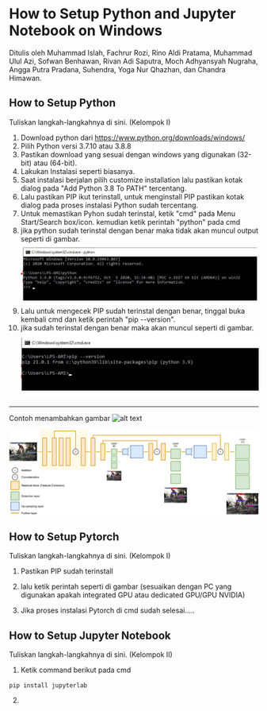 # How to Setup Python and Jupyter Notebook on Windows

Ditulis oleh Muhammad Islah, Fachrur Rozi, Rino Aldi Pratama, Muhammad Ulul Azi, Sofwan Benhawan, Rivan Adi Saputra, Moch Adhyansyah Nugraha, Angga Putra Pradana, Suhendra, Yoga Nur Qhazhan, dan Chandra Himawan.

## How to Setup Python
Tuliskan langkah-langkahnya di sini. (Kelompok I)
1. Download python dari https://www.python.org/downloads/windows/
2. Pilih Python versi 3.7.10 atau 3.8.8
3. Pastikan download yang sesuai dengan windows yang digunakan (32-bit) atau (64-bit).
4. Lakukan Instalasi seperti biasanya.
5. Saat instalasi berjalan pilih customize installation lalu pastikan kotak dialog pada "Add Python 3.8 To PATH" tercentang.
6. Lalu pastikan PIP ikut terinstall, untuk menginstall PIP pastikan kotak dialog pada proses instalasi Python sudah tercentang.
7. Untuk memastikan Pyhon sudah terinstal, ketik "cmd" pada Menu Start/Search box/icon. kemudian ketik perintah "python" pada cmd
8. jika python sudah terinstal dengan benar maka tidak akan muncul output seperti di gambar.
![plot](./assets/Image_01.jpg)
9. Lalu untuk mengecek PIP sudah terinstal dengan benar, tinggal buka kembali cmd dan ketik perintah "pip --version".
10. jika sudah terinstal dengan benar maka akan muncul seperti di gambar.
![plot](./assets/Image_02.jpg)

--------------------------------------------------------

Contoh menambahkan gambar
![alt text](https://github.com/Universitas-Muhammadiyah-Surabaya-EP/YOLOv3-Inference/blob/main/assets/YOLO_Arch.jpg?raw=true) 

![plot](./assets/YOLO_Arch.jpg) 

## How to Setup Pytorch
Tuliskan langkah-langkahnya di sini. (Kelompok I)
1. Pastikan PIP sudah terinstall
2. lalu ketik perintah seperti di gambar (sesuaikan dengan PC yang digunakan apakah integrated GPU atau dedicated GPU/GPU NVIDIA)

3. Jika proses instalasi Pytorch di cmd sudah selesai.....

## How to Setup Jupyter Notebook
Tuliskan langkah-langkahnya di sini. (Kelompok II)
1. Ketik command berikut pada cmd
```
pip install jupyterlab
```
2. 
